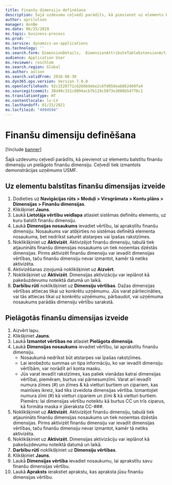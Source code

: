```yaml
---
title: Finanšu dimensiju definēšana
description: Šajā uzdevumu ceļvedī parādīts, kā pievienot uz elementu balstītu finanšu dimensiju un pielāgoto finanšu dimensiju.
author: aprilolson
manager: AnnBe
ms.date: 06/25/2019
ms.topic: business-process
ms.prod: ''
ms.service: dynamics-ax-applications
ms.technology: ''
ms.search.form: DimensionDetails,  DimensionAttributeTableExtensionActivate, DimensionValueDetails
audience: Application User
ms.reviewer: roschlom
ms.search.region: Global
ms.author: aolson
ms.search.validFrom: 2016-06-30
ms.dyn365.ops.version: Version 7.0.0
ms.openlocfilehash: 92c1520771c6266bdebe2c6fd058eab862460fa4
ms.sourcegitcommit: 38d40c331c8894acb7b119c5073e3088b54776c1
ms.translationtype: HT
ms.contentlocale: lv-LV
ms.lasthandoff: 01/15/2021
ms.locfileid: "4994594"
---
```

# <a name="define-financial-dimensions"></a>Finanšu dimensiju definēšana

[!include [banner](../../includes/banner.md)]

Šajā uzdevumu ceļvedī parādīts, kā pievienot uz elementu balstītu finanšu dimensiju un pielāgoto finanšu dimensiju.  Ceļvedī tiek izmantots demonstrācijas uzņēmums USMF.


## <a name="create-an-entity-backed-financial-dimension"></a>Uz elementu balstītas finanšu dimensijas izveide
1. Dodieties uz **Navigācijas rūts > Moduļi > Virsgrāmata > Kontu plāns > Dimensijas > Finanšu dimensijas**.
2. Klikšķiniet **Jauns**.
3. Laukā **Lietotāja vērtību veidlapa** atlasiet sistēmas definētu elementu, uz kuru balstīt finanšu dimensiju. 
4. Laukā **Dimensijas nosaukums** ievadiet vērtību, lai aprakstītu finanšu dimensiju. Nosaukums var atšķirties no sistēmas definētā elementa nosaukuma, bet nedrīkst saturēt atstarpes vai īpašas rakstzīmes.
5. Noklikšķiniet uz **Aktivizēt**. Aktivizējot finanšu dimensiju, tabulā tiek atjaunināts finanšu dimensijas nosaukums un tiek noņemtas dzēstās dimensijas. Pirms aktivizēt finanšu dimensiju var ievadīt dimensijas vērtības, taču finanšu dimensiju nevar izmantot, kamēr tā netiks aktivizēta.  
6. Aktivizēšanas ziņojumā noklikšķiniet uz **Aizvērt**.
7. Noklikšķiniet uz **Aktivizēt**. Dimensijas aktivizāciju var ieplānot kā pakešuzdevumu noteiktā datumā un laikā.  
8. **Darbību rūtī** noklikšķiniet uz **Dimensiju vērtības**. Dažas dimensijas vērtības attiecas tikai uz konkrētu uzņēmumu. Jūs varat pārliecināties, vai tās attiecas tikai uz konkrētu uzņēmumu, pārbaudot, vai uzņēmuma nosaukums parādās dimensiju vērtību sarakstā.  

## <a name="create-a-custom-financial-dimension"></a>Pielāgotās finanšu dimensijas izveide
1. Aizvērt lapu.
2. Klikšķiniet **Jauns**.
3. Laukā **Izmantot vērtības no** atlasiet **Pielāgota dimensija**.
4. Laukā **Dimensijas nosaukums** ievadiet vērtību, lai aprakstītu finanšu dimensiju.
    - Nosaukumā nedrīkst būt atstarpes vai īpašas rakstzīmes.  
    - Lai ierobežotu summas un tipa informāciju, ko var ievadīt dimensiju vērtībām, var norādīt arī konta masku.   
    - Jūs varat ievadīt rakstzīmes, kas paliek vienādas katrai dimensijas vērtībai, piemēram, burtus vai pārnesumzīmi. Varat arī ievadīt numura zīmes (#) un zīmes & kā vietturi burtiem un cipariem, kas mainīsies ikreiz, kad tiks izveidota dimensijas vērtība. Izmantojiet numura zīmi (#) kā vietturi cipariem un zīmi & kā vietturi burtiem.  Piemērs: lai dimensijas vērtību noteiktu kā burtus CC un trīs ciparus, kā formāta maska ir jāieraksta CC-###.  
5. Noklikšķiniet uz **Aktivizēt**. Aktivizējot finanšu dimensiju, tabulā tiek atjaunināts finanšu dimensijas nosaukums un tiek noņemtas dzēstās dimensijas. Pirms aktivizēt finanšu dimensiju var ievadīt dimensijas vērtības, taču finanšu dimensiju nevar izmantot, kamēr tā netiks aktivizēta.     
6. Noklikšķiniet uz **Aktivizēt**. Dimensijas aktivizāciju var ieplānot kā pakešuzdevumu noteiktā datumā un laikā.      
7. **Darbību rūtī** noklikšķiniet uz **Dimensiju vērtības**.
8. Klikšķiniet **Jauns**.
9. Laukā **Dimensijas vērtība** ievadiet nosaukumu, lai aprakstītu savu finanšu dimensijas vērtību.
10. Laukā **Apraksts** ierakstiet aprakstu, kas apraksta jūsu finanšu dimensijas vērtību.

